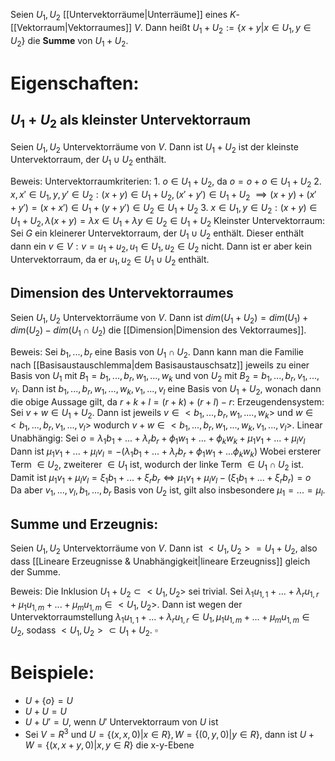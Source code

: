 Seien $U_1, U_2$ [[Untervektorräume|Unterräume]] eines $K$-[[Vektorraum|Vektorraumes]] $V$. Dann heißt $U_1 + U_2 := \{x + y |x \in U_1, y \in U_2\}$ die **Summe** von $U_1 + U_2$.

# Eigenschaften:

## $U_1 + U_2$ als kleinster Untervektorraum
Seien $U_1, U_2$ Untervektorräume von $V$. Dann ist $U_1 + U_2$ ist der kleinste Untervektorraum, der $U_1 \cup U_2$ enthält.

Beweis:
	Untervektorraumkriterien: 
	1. $o \in U_1 + U_2$, da $o = o + o \in U_1 + U_2$ 
	2. $x, x' \in U_1, y, y' \in U_2: (x + y) \in U_1 + U_2, (x' + y') \in U_1 + U_2$
	$\implies (x + y) + (x' + y') = (x + x') \in U_1 + (y + y') \in U_2 \in U_1 + U_2$
	3. $x \in U_1, y \in U_2 : (x + y) \in U_1 + U_2, \lambda(x + y) = \lambda x \in U_1 + \lambda y \in U_2 \in U_1 + U_2$
	Kleinster Untervektorraum:
	Sei $G$ ein kleinerer Untervektorraum, der $U_1 \cup U_2$ enthält. Dieser enthält dann ein $v \in V: v = u_1 + u_2, u_1 \in U_1, u_2 \in U_2$ nicht.
	Dann ist er aber kein Untervektorraum, da er $u_1, u_2 \in U_1 \cup U_2$ enthält.
## Dimension des Untervektorraumes
Seien $U_1, U_2$ Untervektorräume von $V$. Dann ist $dim(U_1 + U_2) = dim(U_1) + dim (U_2) - dim(U_1 \cap U_2)$ die [[Dimension|Dimension des Vektorraumes]].

Beweis:
	Sei $b_1, ..., b_r$ eine Basis von $U_1 \cap U_2$. Dann kann man die Familie nach [[Basisaustauschlemma|dem Basisaustauschsatz]] jeweils zu einer Basis von $U_1$ mit $B_1 = b_1, ..., b_r, w_1, ..., w_k$ und von $U_2$ mit $B_2 = b_1, ..., b_r, v_1, ..., v_l$.
	Dann ist $b_1, ..., b_r, w_1, ..., w_k, v_1, ..., v_l$ eine Basis von $U_1 + U_2$, wonach dann die obige Aussage gilt, da $r + k + l = (r + k) + (r + l) - r$:
		Erzeugendensystem: Sei $v + w \in U_1 + U_2$. Dann ist jeweils $v \in <b_1, ..., b_r, w_1, ...., w_k>$ und $w \in <b_1, ..., b_r, v_1, ..., v_l>$ wodurch $v + w \in <b_1, ..., b_r, w_1, ..., w_k, v_1, ..., v_l>$. 
		Linear Unabhängig: Sei $o = \lambda_1 b_1 + ... + \lambda_r b_r + \phi_1 w_1 + ... + \phi_k w_k + \mu_1 v_1 + ... + \mu_l v_l$ 
		Dann ist 
		$\mu_1 v_1 + ... + \mu_l v_l = -(\lambda_1 b_1 + ... + \lambda_r b_r + \phi_1 w_1 + ... \phi_k w_k)$
		Wobei ersterer Term $\in U_2$, zweiterer $\in U_1$ ist, wodurch der linke Term $\in U_1 \cap U_2$ ist.
		Damit ist $\mu_1 v_1 + \mu_l v_l = \xi_1 b_1 + ... + \xi_r b_r \Leftrightarrow \mu_1 v_1 + \mu_l v_l - (\xi_1 b_1 + ... + \xi_r b_r) = o$   
		Da aber $v_1, ..., v_l, b_1, ..., b_r$ Basis von $U_2$ ist, gilt also insbesondere $\mu_1 = ... = \mu_l$.
		
		

## Summe und Erzeugnis:
Seien $U_1, U_2$ Untervektorräume von $V$. Dann ist $<U_1, U_2> = U_1 + U_2$, also dass [[Lineare Erzeugnisse & Unabhängigkeit|lineare Erzeugniss]] gleich der Summe.

Beweis:
	Die Inklusion $U_1 + U_2 \subset <U_1, U_2>$ sei trivial.
	Sei $\lambda_1 u_{1,1} + ... + \lambda_r u_{1,r} + \mu_1 u_{1,m} + ... + \mu_m u_{1, m} \in <U_1, U_2>$. Dann ist wegen der Untervektorraumstellung $\lambda_1 u_{1,1} + ... + \lambda_r u_{1,r} \in U_1, \mu_1 u_{1,m} + ... + \mu_m u_{1, m} \in U_2$, sodass $<U_1, U_2> \subset U_1 + U_2$. $\square$


# Beispiele:
- $U + \{o\} = U$ 
- $U + U = U$
- $U + U' = U$, wenn $U'$ Untervektorraum von $U$ ist 
- Sei $V = R^3$ und $U = \{(x, x, 0) | x \in R\}, W = \{(0, y, 0) | y \in R\}$, dann ist $U + W = \{(x, x + y, 0) | x, y \in R \}$ die x-y-Ebene

